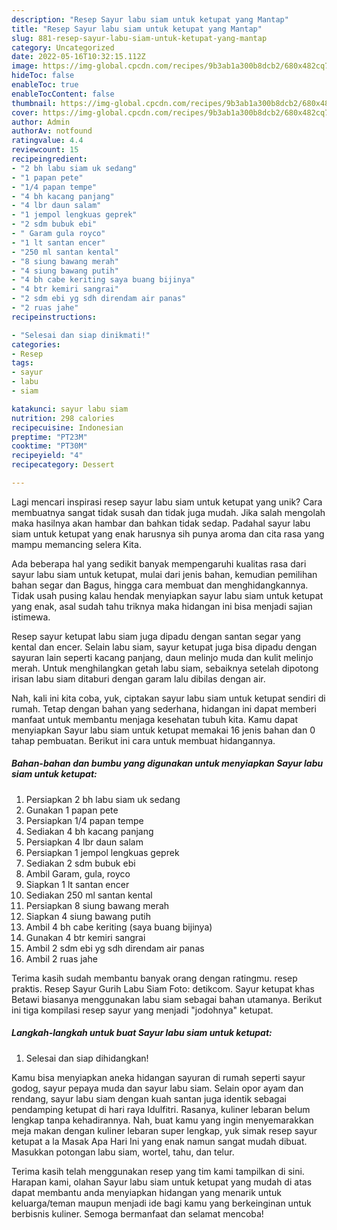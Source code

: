 ```yaml
---
description: "Resep Sayur labu siam untuk ketupat yang Mantap"
title: "Resep Sayur labu siam untuk ketupat yang Mantap"
slug: 881-resep-sayur-labu-siam-untuk-ketupat-yang-mantap
category: Uncategorized
date: 2022-05-16T10:32:15.112Z
image: https://img-global.cpcdn.com/recipes/9b3ab1a300b8dcb2/680x482cq70/sayur-labu-siam-untuk-ketupat-foto-resep-utama.jpg
hideToc: false
enableToc: true
enableTocContent: false
thumbnail: https://img-global.cpcdn.com/recipes/9b3ab1a300b8dcb2/680x482cq70/sayur-labu-siam-untuk-ketupat-foto-resep-utama.jpg
cover: https://img-global.cpcdn.com/recipes/9b3ab1a300b8dcb2/680x482cq70/sayur-labu-siam-untuk-ketupat-foto-resep-utama.jpg
author: Admin
authorAv: notfound
ratingvalue: 4.4
reviewcount: 15
recipeingredient:
- "2 bh labu siam uk sedang"
- "1 papan pete"
- "1/4 papan tempe"
- "4 bh kacang panjang"
- "4 lbr daun salam"
- "1 jempol lengkuas geprek"
- "2 sdm bubuk ebi"
- " Garam gula royco"
- "1 lt santan encer"
- "250 ml santan kental"
- "8 siung bawang merah"
- "4 siung bawang putih"
- "4 bh cabe keriting saya buang bijinya"
- "4 btr kemiri sangrai"
- "2 sdm ebi yg sdh direndam air panas"
- "2 ruas jahe"
recipeinstructions:

- "Selesai dan siap dinikmati!"
categories:
- Resep
tags:
- sayur
- labu
- siam

katakunci: sayur labu siam 
nutrition: 298 calories
recipecuisine: Indonesian
preptime: "PT23M"
cooktime: "PT30M"
recipeyield: "4"
recipecategory: Dessert

---
```





Lagi mencari inspirasi resep sayur labu siam untuk ketupat yang unik? Cara membuatnya sangat tidak susah dan tidak juga mudah. Jika salah mengolah maka hasilnya akan hambar dan bahkan tidak sedap. Padahal sayur labu siam untuk ketupat yang enak harusnya sih punya aroma dan cita rasa yang mampu memancing selera Kita.





Ada beberapa hal yang sedikit banyak mempengaruhi kualitas rasa dari sayur labu siam untuk ketupat, mulai dari jenis bahan, kemudian pemilihan bahan segar dan Bagus, hingga cara membuat dan menghidangkannya. Tidak usah pusing kalau hendak menyiapkan sayur labu siam untuk ketupat yang enak,      asal sudah tahu triknya maka hidangan ini bisa menjadi sajian istimewa.














Resep sayur ketupat labu siam juga dipadu dengan santan segar yang kental dan encer. Selain labu siam, sayur ketupat juga bisa dipadu dengan sayuran lain seperti kacang panjang, daun melinjo muda dan kulit melinjo merah. Untuk menghilangkan getah labu siam, sebaiknya setelah dipotong irisan labu siam ditaburi dengan garam lalu dibilas dengan air.






Nah, kali ini kita coba, yuk, ciptakan sayur labu siam untuk ketupat sendiri di rumah. Tetap dengan bahan yang sederhana, hidangan ini dapat memberi manfaat untuk membantu menjaga kesehatan tubuh kita. Kamu dapat menyiapkan Sayur labu siam untuk ketupat memakai 16 jenis bahan dan 0 tahap pembuatan. Berikut ini cara untuk membuat hidangannya.

<!--inarticleads1-->

##### Bahan-bahan dan bumbu yang digunakan untuk menyiapkan Sayur labu siam untuk ketupat:

1. Persiapkan 2 bh labu siam uk sedang
1. Gunakan 1 papan pete
1. Persiapkan 1/4 papan tempe
1. Sediakan 4 bh kacang panjang
1. Persiapkan 4 lbr daun salam
1. Persiapkan 1 jempol lengkuas geprek
1. Sediakan 2 sdm bubuk ebi
1. Ambil  Garam, gula, royco
1. Siapkan 1 lt santan encer
1. Sediakan 250 ml santan kental
1. Persiapkan 8 siung bawang merah
1. Siapkan 4 siung bawang putih
1. Ambil 4 bh cabe keriting (saya buang bijinya)
1. Gunakan 4 btr kemiri sangrai
1. Ambil 2 sdm ebi yg sdh direndam air panas
1. Ambil 2 ruas jahe


Terima kasih sudah membantu banyak orang dengan ratingmu. resep praktis. Resep Sayur Gurih Labu Siam Foto: detikcom. Sayur ketupat khas Betawi biasanya menggunakan labu siam sebagai bahan utamanya. Berikut ini tiga kompilasi resep sayur yang menjadi &#34;jodohnya&#34; ketupat. 

<!--inarticleads2-->

##### Langkah-langkah untuk buat Sayur labu siam untuk ketupat:


1. Selesai dan siap dihidangkan!

Kamu bisa menyiapkan aneka hidangan sayuran di rumah seperti sayur godog, sayur pepaya muda dan sayur labu siam. Selain opor ayam dan rendang, sayur labu siam dengan kuah santan juga identik sebagai pendamping ketupat di hari raya Idulfitri. Rasanya, kuliner lebaran belum lengkap tanpa kehadirannya. Nah, buat kamu yang ingin menyemarakkan meja makan dengan kuliner lebaran super lengkap, yuk simak resep sayur ketupat a la Masak Apa Hari Ini yang enak namun sangat mudah dibuat. Masukkan potongan labu siam, wortel, tahu, dan telur. 

Terima kasih telah menggunakan resep yang tim kami tampilkan di sini. Harapan kami, olahan Sayur labu siam untuk ketupat yang mudah di atas dapat membantu anda menyiapkan hidangan yang menarik untuk keluarga/teman maupun menjadi ide bagi kamu yang berkeinginan untuk berbisnis kuliner. Semoga bermanfaat dan selamat mencoba!

